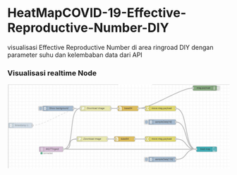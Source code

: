 # HeatMapCOVID-19-Effective-Reproductive-Number-DIY
visualisasi Effective Reproductive Number di area ringroad DIY dengan parameter suhu dan kelembaban data dari API

### Visualisasi realtime Node
<img src=https://github.com/wimbuhAdi/HeatMapCOVID-19-Effective-Reproductive-Number-DIY/blob/master/Node-red%20HeatMap%20Visualizer/flow_heatmap.jpg width="520">
